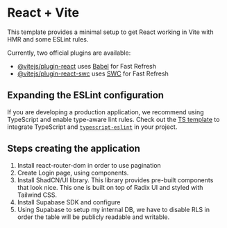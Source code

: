 # React + Vite

This template provides a minimal setup to get React working in Vite with HMR and some ESLint rules.

Currently, two official plugins are available:

- [@vitejs/plugin-react](https://github.com/vitejs/vite-plugin-react/blob/main/packages/plugin-react/README.md) uses [Babel](https://babeljs.io/) for Fast Refresh
- [@vitejs/plugin-react-swc](https://github.com/vitejs/vite-plugin-react-swc) uses [SWC](https://swc.rs/) for Fast Refresh

## Expanding the ESLint configuration

If you are developing a production application, we recommend using TypeScript and enable type-aware lint rules. Check out the [TS template](https://github.com/vitejs/vite/tree/main/packages/create-vite/template-react-ts) to integrate TypeScript and [`typescript-eslint`](https://typescript-eslint.io) in your project.

## Steps creating the application
1. Install react-router-dom in order to use pagination
2. Create Login page, using components.
3. Install ShadCN/UI library. This library provides pre-built components that look nice. This one is built on top of Radix UI and styled with Tailwind CSS.
4. Install Supabase SDK and configure
5. Using Supabase to setup my internal DB, we have to disable RLS in order the table will be publicly readable and writable.
